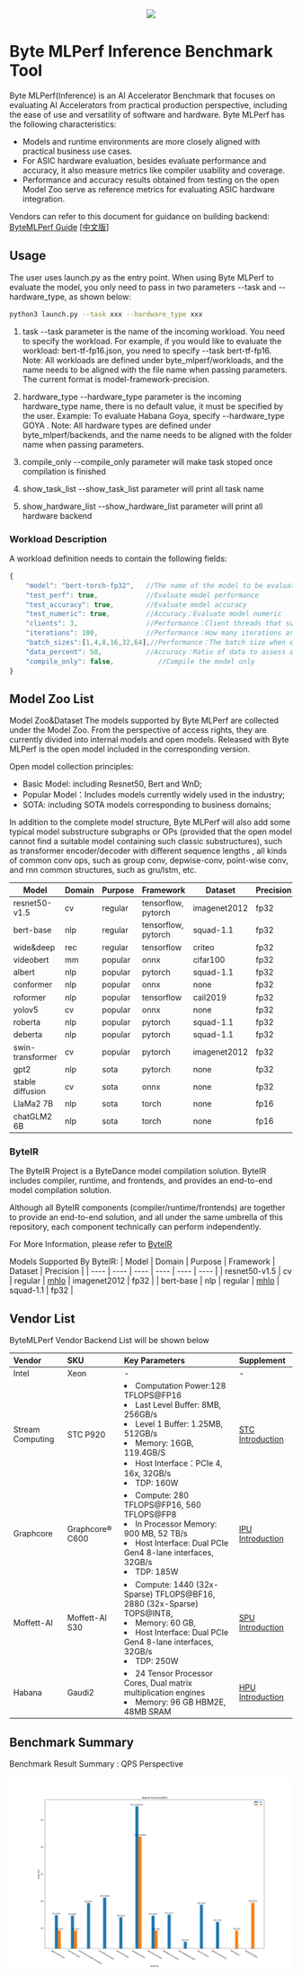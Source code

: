 <div align="center">
  <img src="byte_mlperf/images/icon.png">
</div>


# Byte MLPerf Inference Benchmark Tool
Byte MLPerf(Inference) is an AI Accelerator Benchmark that focuses on evaluating AI Accelerators from practical production perspective, including the ease of use and versatility of software and hardware. Byte MLPerf has the following characteristics:
- Models and runtime environments are more closely aligned with practical business use cases.
- For ASIC hardware evaluation, besides evaluate performance and accuracy, it also measure metrics like compiler usability and coverage.
- Performance and accuracy results obtained from testing on the open Model Zoo serve as reference metrics for evaluating ASIC hardware integration.

Vendors can refer to this document for guidance on building backend: [ByteMLPerf Guide](https://bytedance.us.feishu.cn/docx/L98Mdw3J6obMtJxeRBzuHeRbsof) [[中文版](https://bytedance.feishu.cn/docs/doccno9eLS3OseTA5aMBeeQf2cf#TDK8of)]

## Usage
The user uses launch.py as the entry point. When using Byte MLPerf to evaluate the model, you only need to pass in two parameters --task and --hardware_type, as shown below:
```bash
python3 launch.py --task xxx --hardware_type xxx
```

1. task
--task parameter is the name of the incoming workload. You need to specify the workload. For example, if you would like to evaluate the workload: bert-tf-fp16.json, you need to specify --task bert-tf-fp16.
Note: All workloads are defined under byte_mlperf/workloads, and the name needs to be aligned with the file name when passing parameters. The current format is model-framework-precision.

2. hardware_type
--hardware_type parameter is the incoming hardware_type name, there is no default value, it must be specified by the user. Example: To evaluate Habana Goya, specify --hardware_type GOYA .
Note: All hardware types are defined under byte_mlperf/backends, and the name needs to be aligned with the folder name when passing parameters.

3. compile_only
--compile_only parameter will make task stoped once compilation is finished

4. show_task_list
--show_task_list parameter will print all task name

5. show_hardware_list
--show_hardware_list parameter will print all hardware backend

### Workload Description
A workload definition needs to contain the following fields:
```javascript
{
    "model": "bert-torch-fp32",   //The name of the model to be evaluated, which needs to be aligned with the model_zoo name
    "test_perf": true,            //Evaluate model performance
    "test_accuracy": true,        //Evaluate model accuracy
    "test_numeric": true,         //Accuracy：Evaluate model numeric
    "clients": 3,                 //Performance：Client threads that submit data
    "iterations": 100,            //Performance：How many iterations are submitted by each thread
    "batch_sizes":[1,4,8,16,32,64],//Performance：The batch size when each thread submits data
    "data_percent": 50,           //Accuracy：Ratio of data to assess accuracy, [1-100]
    "compile_only": false,           //Compile the model only
}
```

## Model Zoo List
Model Zoo&Dataset
The models supported by Byte MLPerf are collected under the Model Zoo. From the perspective of access rights, they are currently divided into internal models and open models. Released with Byte MLPerf is the open model included in the corresponding version.

Open model collection principles:
- Basic Model: including Resnet50, Bert and WnD;
- Popular Model：Includes models currently widely used in the industry;
- SOTA: including SOTA models corresponding to business domains;

In addition to the complete model structure, Byte MLPerf will also add some typical model substructure subgraphs or OPs (provided that the open model cannot find a suitable model containing such classic substructures), such as transformer encoder/decoder with different sequence lengths , all kinds of common conv ops, such as group conv, depwise-conv, point-wise conv, and rnn common structures, such as gru/lstm, etc.

| Model | Domain | Purpose | Framework | Dataset | Precision |
| ---- | ---- | ---- | ---- | ---- | ---- |
| resnet50-v1.5 | cv | regular | tensorflow, pytorch | imagenet2012 | fp32 |
| bert-base | nlp | regular | tensorflow, pytorch | squad-1.1 | fp32 |
| wide&deep | rec | regular | tensorflow | criteo | fp32 |
| videobert | mm  |popular | onnx | cifar100 | fp32 |
| albert | nlp | popular | pytorch | squad-1.1 | fp32 |
| conformer | nlp | popular | onnx | none | fp32 |
| roformer | nlp | popular | tensorflow | cail2019 | fp32 |
| yolov5 | cv | popular | onnx | none | fp32 |
| roberta | nlp | popular | pytorch | squad-1.1 | fp32 |
| deberta | nlp | popular | pytorch | squad-1.1 | fp32 |
| swin-transformer | cv | popular | pytorch | imagenet2012 | fp32 |
| gpt2 | nlp | sota | pytorch | none | fp32 |
| stable diffusion | cv | sota | onnx | none | fp32 |
| LlaMa2 7B | nlp | sota | torch | none | fp16 |
| chatGLM2 6B | nlp | sota | torch | none | fp16 |

### ByteIR

The ByteIR Project is a ByteDance model compilation solution. ByteIR includes compiler, runtime, and frontends, and provides an end-to-end model compilation solution.

Although all ByteIR components (compiler/runtime/frontends) are together to provide an end-to-end solution, and all under the same umbrella of this repository, each component technically can perform independently.

For More Information, please refer to [ByteIR](https://github.com/bytedance/byteir)

Models Supported By ByteIR:
| Model | Domain | Purpose | Framework | Dataset | Precision |
| ---- | ---- | ---- | ---- | ---- | ---- |
| resnet50-v1.5 | cv | regular | [mhlo](https://lf-bytemlperf.17mh.cn/obj/bytemlperf-zoo/resnet50_mhlo.tar) | imagenet2012 | fp32 |
| bert-base | nlp | regular | [mhlo](https://lf-bytemlperf.17mh.cn/obj/bytemlperf-zoo/bert_mhlo.tar) | squad-1.1 | fp32 |

## Vendor List
ByteMLPerf Vendor Backend List will be shown below

| Vendor |  SKU | Key Parameters | Supplement |
| :---- | :----| :---- | :---- |
| Intel | Xeon | - | - |
| Stream Computing | STC P920 | <li>Computation Power:128 TFLOPS@FP16 <li> Last Level Buffer: 8MB, 256GB/s <li>Level 1 Buffer: 1.25MB, 512GB/s   <li> Memory: 16GB, 119.4GB/S <li> Host Interface：PCIe 4, 16x, 32GB/s <li> TDP: 160W | [STC Introduction](byte_mlperf/backends/STC/README.md) |
| Graphcore | Graphcore® C600 | <li>Compute: 280 TFLOPS@FP16, 560 TFLOPS@FP8 <li> In Processor Memory: 900 MB, 52 TB/s <li> Host Interface: Dual PCIe Gen4 8-lane interfaces, 32GB/s <li> TDP: 185W | [IPU Introduction](byte_mlperf/backends/IPU/README.md) |
| Moffett-AI | Moffett-AI S30 | <li>Compute: 1440 (32x-Sparse) TFLOPS@BF16, 2880 (32x-Sparse) TOPS@INT8, <li> Memory: 60 GB,  <li> Host Interface: Dual PCIe Gen4 8-lane interfaces, 32GB/s <li> TDP: 250W                           | [SPU Introduction](byte_mlperf/backends/SPU/README.md) |
| Habana | Gaudi2 | <li>24 Tensor Processor Cores, Dual matrix multiplication engines <li> Memory: 96 GB HBM2E, 48MB SRAM                            | [HPU Introduction](byte_mlperf/backends/HPU/README.md) |

## Benchmark Summary
Benchmark Result Summary : QPS Perspective
<div align="center">
  <img src="byte_mlperf/reports/reports_summary.png">
</div>
